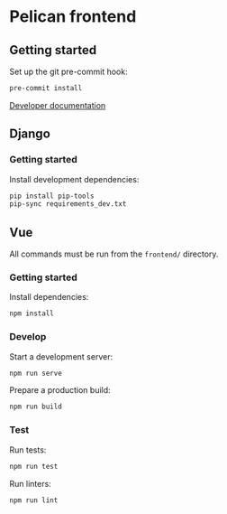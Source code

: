 # Pelican frontend

## Getting started

Set up the git pre-commit hook:

```bash
pre-commit install
```

[Developer documentation](https://docs.google.com/document/d/1cfunGPyP-QLHOeQT3olFEHJh0J_aieUJZzxirT7Y8wk/edit)

## Django

### Getting started

Install development dependencies:

```bash
pip install pip-tools
pip-sync requirements_dev.txt
```

## Vue

All commands must be run from the `frontend/` directory.

### Getting started

Install dependencies:

```bash
npm install
```

### Develop

Start a development server:

```bash
npm run serve
```

Prepare a production build:

```bash
npm run build
```

### Test

Run tests:

```bash
npm run test
```

Run linters:

```bash
npm run lint
```
